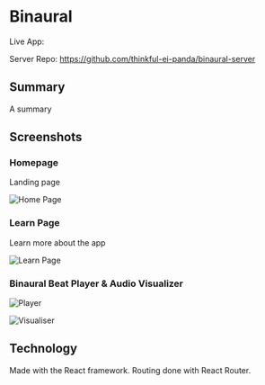 # Binaural

Live App:

Server Repo: https://github.com/thinkful-ei-panda/binaural-server

## Summary

A summary

## Screenshots

### Homepage

Landing page

![Home Page](./screenshots/homepage.PNG "Home Page")

### Learn Page

Learn more about the app

![Learn Page](./screenshots/learnpage.PNG "Learn Page")

### Binaural Beat Player & Audio Visualizer

![Player](./screenshots/player.PNG "Player")

![Visualiser](./screenshots/visualiser.PNG "Visualiser")

## Technology

Made with the React framework. Routing done with React Router.